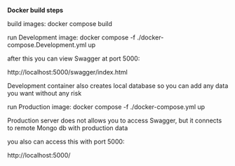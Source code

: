**Docker build steps**

build images:
docker compose build

run Development image:
docker compose -f ./docker-compose.Development.yml up

after this you can view Swagger at port 5000:

http://localhost:5000/swagger/index.html

Development container also creates local database so you can add any data you want without any risk

run Production image:
docker compose -f ./docker-compose.yml up

Production server does not allows you to access Swagger, but it connects to remote Mongo db with production data

you also can access this with port 5000:

http://localhost:5000/